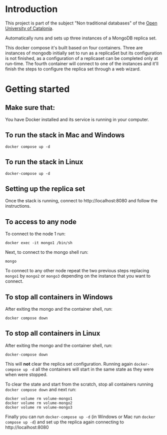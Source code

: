 # Introduction
This project is part of the subject "Non traditional databases" of the [Open University of Catalonia](www.uoc.edu).

Automatically runs and sets up three instances of a MongoDB replica set.

This docker compose it's built based on four containers. Three are instances of mongodb initially set to run as a replicaSet but its configuration is not finished, as a configuration of a replicaset can be completed only at run-time. The fourth container will connect to one of the instances and it'll finish the steps to configure the replica set through a web wizard.

# Getting started

## Make sure that:

 You have Docker installed and its service is running in your computer.

## To run the stack in Mac and Windows
 
```
docker compose up -d
```

## To run the stack in Linux

```
docker-compose up -d
```

## Setting up the replica set

Once the stack is running, connect to http://localhost:8080 and follow the instructions.

## To access to any node

To connect to the node 1 run:
```
docker exec -it mongo1 /bin/sh
```
Next, to connect to the mongo shell run:
```
mongo
```
To connect to any other node repeat the two previous steps replacing ```mongo1``` by ```mongo2``` or ```mongo3``` depending on the instance that you want to connect.

## To stop all containers in Windows
After exiting the mongo and the container shell, run:

```
docker compose down
```
## To stop all containers in Linux
After exiting the mongo and the container shell, run:

```
docker-compose down
```

This will **not** clear the replica set configuration. Running again ```docker-compose up -d``` all the containers will start in the same state as they were when were stopped.

To clear the state and start from the scratch, stop all containers running ```docker compose down``` and next run:

```
docker volume rm volume-mongo1
docker volume rm volume-mongo2
docker volume rm volume-mongo3
```

Finally you can run ```docker-compose up -d``` (in Windows or Mac run ```docker compose up -d```) and set up the replica again connecting to http://localhost:8080